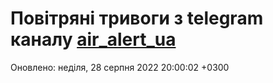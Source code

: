 # Повітряні тривоги з telegram каналу [air_alert_ua](https://t.me/air_alert_ua)

Оновлено:
неділя, 28 серпня 2022 20:00:02 +0300
